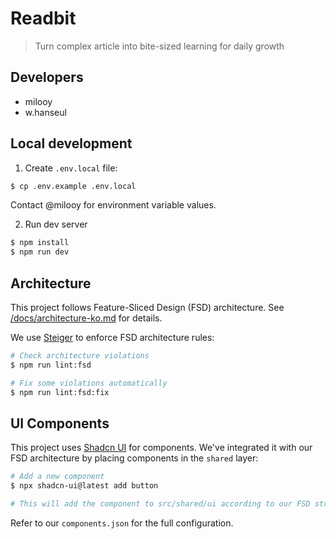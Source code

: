 # Readbit
> Turn complex article into bite-sized learning for daily growth

## Developers
- milooy
- w.hanseul

## Local development
1. Create `.env.local` file:
```sh
$ cp .env.example .env.local
```
Contact @milooy for environment variable values.

2. Run dev server
```sh
$ npm install
$ npm run dev 
```

## Architecture

This project follows Feature-Sliced Design (FSD) architecture. See [/docs/architecture-ko.md](/docs/architecture-ko.md) for details.

We use [Steiger](https://github.com/feature-sliced/steiger) to enforce FSD architecture rules:

```sh
# Check architecture violations
$ npm run lint:fsd

# Fix some violations automatically
$ npm run lint:fsd:fix
```

## UI Components

This project uses [Shadcn UI](https://ui.shadcn.com/) for components. We've integrated it with our FSD architecture by placing components in the `shared` layer:

```sh
# Add a new component
$ npx shadcn-ui@latest add button

# This will add the component to src/shared/ui according to our FSD structure
```
Refer to our `components.json` for the full configuration.
